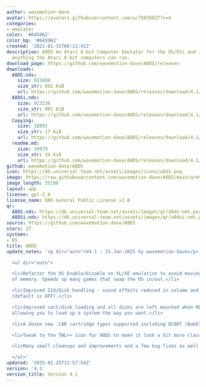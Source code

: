```yaml
---
author: wavemotion-dave
avatar: https://avatars.githubusercontent.com/u/75039837?v=4
categories:
- emulator
color: '#645962'
color_bg: '#645962'
created: '2021-01-31T00:11:41Z'
description: A8DS An Atari 8-bit Computer Emulator for the DS/DSi and includes virtually
  anything the Atari 8-bit computers can run.
download_page: https://github.com/wavemotion-dave/A8DS/releases
downloads:
  A8DS.nds:
    size: 913408
    size_str: 892 KiB
    url: https://github.com/wavemotion-dave/A8DS/releases/download/4.1/A8DS.nds
  A8DSi.nds:
    size: 923136
    size_str: 901 KiB
    url: https://github.com/wavemotion-dave/A8DS/releases/download/4.1/A8DSi.nds
  Copying:
    size: 18092
    size_str: 17 KiB
    url: https://github.com/wavemotion-dave/A8DS/releases/download/4.1/Copying
  readme.md:
    size: 34979
    size_str: 34 KiB
    url: https://github.com/wavemotion-dave/A8DS/releases/download/4.1/readme.md
github: wavemotion-dave/A8DS
icon: https://db.universal-team.net/assets/images/icons/a8ds.png
image: https://raw.githubusercontent.com/wavemotion-dave/A8DS/main/arm9/gfx/bgTop.png
image_length: 35186
layout: app
license: gpl-2.0
license_name: GNU General Public License v2.0
qr:
  A8DS.nds: https://db.universal-team.net/assets/images/qr/a8ds-nds.png
  A8DSi.nds: https://db.universal-team.net/assets/images/qr/a8dsi-nds.png
source: https://github.com/wavemotion-dave/A8DS
stars: 27
systems:
- DS
title: A8DS
update_notes: '<p dir="auto">V4.1 : 25-Jan-2025 by wavemotion-dave</p>

  <ul dir="auto">

  <li>Refactor the OS Enable/Disable on XL/XE emulation to avoid moving large blocks
  of memory. Speeds up many games that swap the OS in/out.</li>

  <li>Improved SIO/Disk handling - sound effects reduced in volume and now configurable
  (default is OFF).</li>

  <li>Improved cart/disk loading and all disks are left mounted when RESET is pressed
  allowing you to load up a system the way you want.</li>

  <li>A dozen new .CAR cartridge types supported including DCART (Bubble Bobble homebrew).</li>

  <li>Tweak to the TWL++ icon for A8DS to make it look a bit more classic.</li>

  <li>Many small cleanups and improvements and a few bug fixes as well.</li>

  </ul>'
updated: '2025-01-25T11:57:54Z'
version: '4.1'
version_title: Version 4.1
---
```

